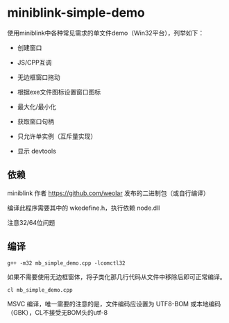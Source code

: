 # miniblink-simple-demo

使用miniblink中各种常见需求的单文件demo（Win32平台），列举如下：

* 创建窗口

* JS/CPP互调

* 无边框窗口拖动

* 根据exe文件图标设置窗口图标

* 最大化/最小化

* 获取窗口句柄

* 只允许单实例（互斥量实现）

* 显示 devtools


## 依赖

miniblink 作者 https://github.com/weolar 发布的二进制包（或自行编译）

编译此程序需要其中的 wkedefine.h，执行依赖 node.dll

注意32/64位问题

## 编译

```
g++ -m32 mb_simple_demo.cpp -lcomctl32
```

如果不需要使用无边框窗体，将子类化那几行代码从文件中移除后即可正常编译。


```
cl mb_simple_demo.cpp
```

MSVC 编译，唯一需要的注意的是，文件编码应设置为 UTF8-BOM 或本地编码（GBK），CL不接受无BOM头的utf-8
